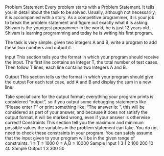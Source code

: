 Problem Statement
Every problem starts with a Problem Statement. It tells you in detail about the task to be solved. Usually, although not necessarily, it is accompanied with a story. As a competitive programmer, it is your job to break the problem statement and figure out exactly what it is asking.
Shivam is the youngest programmer in the world, he is just 12 years old. Shivam is learning programming and today he is writing his first program.

The task is very simple: given two integers A and B, write a program to add these two numbers and output it.

Input
This section tells you the format in which your program should receive the input.
The first line contains an integer T, the total number of test cases. Then follow T lines, each line contains two Integers A and B.

Output
This section tells us the format in which your program should give the output
For each test case, add A and B and display the sum in a new line.

Take special care for the output format; everything your program prints is considered “output”, so if you output some debugging statements like “Please enter T” or print something like: “The answer is: ”, this will be considered as part of your answer, and because it does not satisfy the output format, it will be marked wrong, even if your answer is otherwise correct!
Constraints
This section tell you the maximum and minimum possible values the variables in the problem statement can take. You do not need to check these constraints in your program. You can safely assume that the input given to your program will be in the given range of constraints.
1 ≤ T ≤ 1000
0 ≤ A,B ≤ 10000
Sample Input 1
3
1 2
100 200
10 40
Sample Output 1
3
300
50
